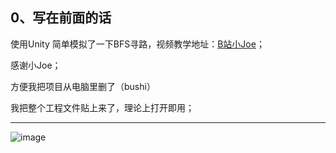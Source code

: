 ## 0、写在前面的话
使用Unity 简单模拟了一下BFS寻路，视频教学地址：[B站小Joe](https://www.bilibili.com/video/BV1X54y1D7Z4?spm_id_from=333.880.my_history.page.click)；

感谢小Joe；

方便我把项目从电脑里删了（bushi）

我把整个工程文件贴上来了，理论上打开即用；

---
![image](https://user-images.githubusercontent.com/65765928/159273383-287dc87e-2c61-4c8d-b608-9873a76db8c2.png)


